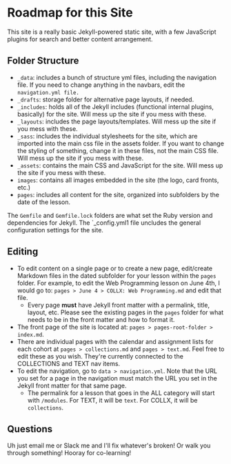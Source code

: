 # Roadmap for this Site
This site is a really basic Jekyll-powered static site, with a few JavaScript plugins for search and better content arrangement.

## Folder Structure
- `_data`: includes a bunch of structure yml files, including the navigation file. If you need to change anything in the navbars, edit the `navigation.yml file.`
- `_drafts`: storage folder for alternative page layouts, if needed.
- `_includes`: holds all of the Jekyll includes (functional internal plugins, basically) for the site. Will mess up the site if you mess with these.
- `_layouts`: includes the page layouts/templates. Will mess up the site if you mess with these.
- `_sass`: includes the individual stylesheets for the site, which are imported into the main css file in the assets folder. If you want to change the styling of something, change it in these files, not the main CSS file. Will mess up the site if you mess with these.
- `_assets`: contains the main CSS and JavaScript for the site. Will mess up the site if you mess with these.
- `images`: contains all images embedded in the site (the logo, card fronts, etc.)
- `pages`: includes all content for the site, organized into subfolders by the date of the lesson.

The `Gemfile` and `Gemfile.lock` folders are what set the Ruby version and dependencies for Jekyll. The `_config.yml1 file uncludes the general configuration settings for the site.

## Editing
- To edit content on a single page or to create a new page, edit/create Markdown files in the dated subfolder for your lesson within the `pages` folder. For example, to edit the Web Programming lesson on June 4th, I would go to: `pages > June 4 > COLLX: Web Programming.md` and edit that file.
  - Every page **must** have Jekyll front matter with a permalink, title, layout, etc. Please see the existing pages in the `pages` folder for what needs to be in the front matter and how to format it.
- The front page of the site is located at: `pages > pages-root-folder > index.md`.
- There are individual pages with the calendar and assignment lists for each cohort at `pages > collections.md` and `pages > text.md`. Feel free to edit these as you wish. They're currently connected to the COLLECTIONS and TEXT nav items. 
- To edit the navigation, go to `data > navigation.yml`. Note that the URL you set for a page in the navigation must match the URL you set in the Jekyll front matter for that same page.
  - The permalink for a lesson that goes in the ALL category will start with `/modules`. For TEXT, it will be `text`. For COLLX, it will be `collections`.

## Questions
Uh just email me or Slack me and I'll fix whatever's broken! Or walk you through something! Hooray for co-learning!
